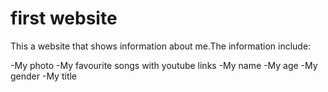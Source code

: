 # first website

This a website that shows information about me.The information include:


-My photo
-My favourite songs with youtube links
-My name
-My age
-My gender
-My title
